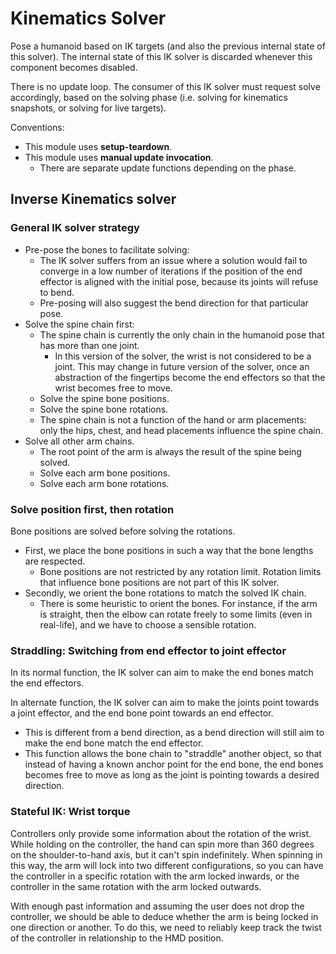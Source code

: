 ﻿# Kinematics Solver

Pose a humanoid based on IK targets (and also the previous internal state of this solver). The internal state of this IK solver
is discarded whenever this component becomes disabled.

There is no update loop. The consumer of this IK solver must request solve accordingly,
based on the solving phase (i.e. solving for kinematics snapshots, or solving for live targets).

Conventions:
- This module uses **setup-teardown**.
- This module uses **manual update invocation**.
  - There are separate update functions depending on the phase.

## Inverse Kinematics solver

### General IK solver strategy

- Pre-pose the bones to facilitate solving:
  - The IK solver suffers from an issue where a solution would fail to converge in a low number of iterations
    if the position of the end effector is aligned with the initial pose, because its joints will refuse to bend.
  - Pre-posing will also suggest the bend direction for that particular pose.
- Solve the spine chain first:
  - The spine chain is currently the only chain in the humanoid pose that has more than one joint.
    - In this version of the solver, the wrist is not considered to be a joint.
      This may change in future version of the solver, once an abstraction of the fingertips become the end effectors so that the wrist becomes free to move.
  - Solve the spine bone positions.
  - Solve the spine bone rotations.
  - The spine chain is not a function of the hand or arm placements: only the hips, chest, and head placements influence the spine chain.
- Solve all other arm chains.
  - The root point of the arm is always the result of the spine being solved.
  - Solve each arm bone positions.
  - Solve each arm bone rotations.

### Solve position first, then rotation

Bone positions are solved before solving the rotations.
- First, we place the bone positions in such a way that the bone lengths are respected.
  - Bone positions are not restricted by any rotation limit. Rotation limits that influence bone positions are not part of this IK solver.
- Secondly, we orient the bone rotations to match the solved IK chain.
  - There is some heuristic to orient the bones. For instance, if the arm is straight, then the elbow can rotate freely to some limits (even in real-life),
    and we have to choose a sensible rotation.

### Straddling: Switching from end effector to joint effector

In its normal function, the IK solver can aim to make the end bones match the end effectors.

In alternate function, the IK solver can aim to make the joints point towards a joint effector, and the end bone point towards an end effector.
- This is different from a bend direction, as a bend direction will still aim to make the end bone match the end effector.
- This function allows the bone chain to "straddle" another object, so that instead of having a known anchor point for the end bone,
  the end bones becomes free to move as long as the joint is pointing towards a desired direction.

### Stateful IK: Wrist torque

Controllers only provide some information about the rotation of the wrist. While holding on the controller, the hand can spin more than 360 degrees
on the shoulder-to-hand axis, but it can't spin indefinitely. When spinning in this way, the arm will lock into two different configurations,
so you can have the controller in a specific rotation with the arm locked inwards, or the controller in the same rotation with the arm locked outwards.

With enough past information and assuming the user does not drop the controller, we should be able to deduce whether the arm
is being locked in one direction or another. To do this, we need to reliably keep track the twist of the controller in relationship to the HMD position.
